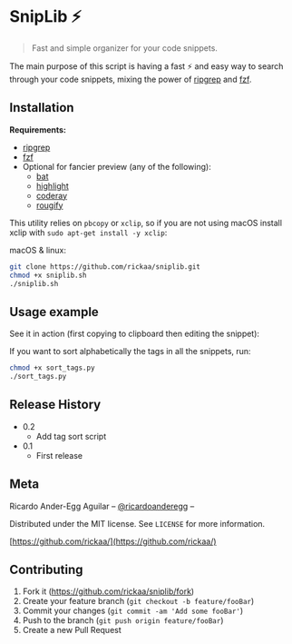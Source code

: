 # SnipLib ⚡️
> Fast and simple organizer for your code snippets.

The main purpose of this script is having a fast ⚡️ and easy way to search
through your code snippets, mixing the power of
[ripgrep](https://github.com/BurntSushi/ripgrep) and
[fzf](https://github.com/junegunn/fzf).

## Installation


**Requirements:**
* [ripgrep](https://github.com/BurntSushi/ripgrep)
* [fzf](https://github.com/junegunn/fzf)
* Optional for fancier preview (any of the following):
  * [bat](https://github.com/sharkdp/bat)
  * [highlight](https://github.com/felixfbecker/cli-highlight)
  * [coderay](https://github.com/rubychan/coderay)
  * [rougify](https://github.com/rouge-ruby/rouge)

This utility relies on `pbcopy` or `xclip`, so if you are not using macOS install xclip with `sudo apt-get install -y xclip`:


macOS & linux:

```sh
git clone https://github.com/rickaa/sniplib.git
chmod +x sniplib.sh
./sniplib.sh
```



## Usage example

See it in action (first copying to clipboard then editing the snippet):

<script id="asciicast-FKI3CtC094xsBP1Eks9frPmDw" src="https://asciinema.org/a/FKI3CtC094xsBP1Eks9frPmDw.js" async></script>

If you want to sort alphabetically the tags in all the snippets, run:

```bash
chmod +x sort_tags.py
./sort_tags.py
```

## Release History

* 0.2
	* Add tag sort script 
* 0.1
    * First release

## Meta

Ricardo Ander-Egg Aguilar – [@ricardoanderegg](https://twitter.com/ricardoanderegg) –

Distributed under the MIT license. See ``LICENSE`` for more information.

[https://github.com/rickaa/](https://github.com/rickaa/)

## Contributing

1. Fork it (<https://github.com/rickaa/sniplib/fork>)
2. Create your feature branch (`git checkout -b feature/fooBar`)
3. Commit your changes (`git commit -am 'Add some fooBar'`)
4. Push to the branch (`git push origin feature/fooBar`)
5. Create a new Pull Request
